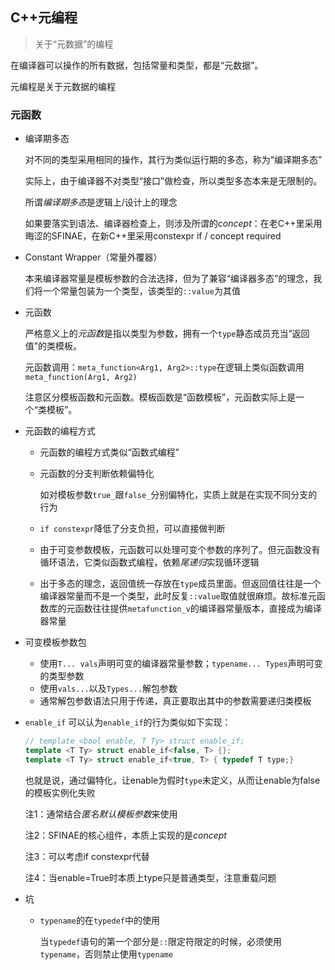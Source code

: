 ## C++元编程

> 关于“元数据”的编程

在编译器可以操作的所有数据，包括常量和类型，都是“元数据”。

元编程是关于元数据的编程
### 元函数
- 编译期多态
  
  对不同的类型采用相同的操作，其行为类似运行期的多态，称为“编译期多态”

  实际上，由于编译器不对类型“接口”做检查，所以类型多态本来是无限制的。

  所谓*编译期多态*是逻辑上/设计上的理念

  如果要落实到语法、编译器检查上，则涉及所谓的*concept*：在老C++里采用晦涩的SFINAE，在新C++里采用constexpr if / concept required

- Constant Wrapper（常量外覆器）
  
  本来编译器常量是模板参数的合法选择，但为了兼容“编译器多态”的理念，我们将一个常量包装为一个类型，该类型的`::value`为其值

- 元函数
  
  严格意义上的*元函数*是指以类型为参数，拥有一个`type`静态成员充当“返回值”的类模板。

  元函数调用：`meta_function<Arg1, Arg2>::type`在逻辑上类似函数调用`meta_function(Arg1, Arg2)`

  注意区分模板函数和元函数。模板函数是“函数模板”，元函数实际上是一个“类模板”。


- 元函数的编程方式
  
  - 元函数的编程方式类似“函数式编程”
  - 元函数的分支判断依赖偏特化
    
     如对模板参数`true_`跟`false_`分别偏特化，实质上就是在实现不同分支的行为
 
  - `if constexpr`降低了分支负担，可以直接做判断
  - 由于可变参数模板，元函数可以处理可变个参数的序列了。但元函数没有循环语法，它类似函数式编程，依赖*尾递归*实现循环逻辑
  - 出于多态的理念，返回值统一存放在`type`成员里面。但返回值往往是一个编译器常量而不是一个类型，此时反复`::value`取值就很麻烦。故标准元函数库的元函数往往提供`metafunction_v`的编译器常量版本，直接成为编译器常量

- 可变模板参数包
  
  - 使用`T... vals`声明可变的编译器常量参数；`typename... Types`声明可变的类型参数
  - 使用`vals...`以及`Types...`解包参数
  - 通常解包参数语法只用于传递，真正要取出其中的参数需要递归类模板

- `enable_if`
  可以认为`enable_if`的行为类似如下实现：
  ```cpp
  // template <bool enable, T Ty> struct enable_if;
  template <T Ty> struct enable_if<false, T> {};
  template <T Ty> struct enable_if<true, T> { typedef T type;}
  ```
  也就是说，通过偏特化，让enable为假时`type`未定义，从而让enable为false的模板实例化失败

  注1：通常结合*匿名默认模板参数*来使用

  注2：SFINAE的核心组件，本质上实现的是*concept*

  注3：可以考虑if constexpr代替

  注4：当enable=True时本质上type只是普通类型，注意重载问题

- 坑
  - `typename`的在`typedef`中的使用
    
    当`typedef`语句的第一个部分是`::`限定符限定的时候，必须使用`typename`，否则禁止使用`typename`